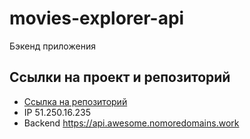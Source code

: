 # movies-explorer-api
Бэкенд приложения

**Ссылки на проект и репозиторий**
------
* [Ссылка на репозиторий](https://github.com/t-kerekesha/movies-explorer-api)
* IP 51.250.16.235
* Backend  https://api.awesome.nomoredomains.work
